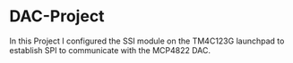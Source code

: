 # DAC-Project

In this Project I configured the SSI module on the TM4C123G launchpad to establish SPI to communicate with the MCP4822 DAC. 

